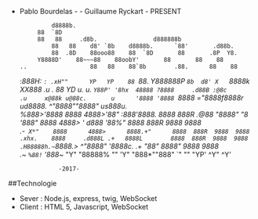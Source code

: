 
   - Pablo Bourdelas -                                 - Guillaume Ryckart -
                                    PRESENT

    	          d8888b.                        	             
   	          88  `8D                                    
   	          88   88     .d8b.                d888888b  
                  88   88    d8' `8b    d8888b.      `88'       .d88b.
                  88  .8D    88ooo88    88  `8D       88       .8P  Y8.
	          Y8888D'    88~~~88    88oobY'       88       88    88 
         ..                  88   88    88`8b        .88.      88    88
      :**888H: `: .xH""      YP   YP    88 `88.    Y888888P    `8b  d8'
     X   `8888k XX888       .u    .     88   YD        u.    u. `Y88P'
    '8hx  48888 ?8888     .d88B :@8c       .u     x@88k u@88c.       u     
    '8888 '8888 `8888    ="8888f8888r   ud8888.  ^"8888""8888"    us888u.  
     %888>'8888  8888      4888>'88"  :888'8888.   8888  888R  .@88 "8888" 
       "8 '888"  8888      4888> '    d888 '88%"   8888  888R  9888  9888  
      .-` X*"    8888      4888>      8888.+"      8888  888R  9888  9888  
        .xhx.    8888     .d888L .+   8888L        8888  888R  9888  9888  
      .H88888h.~`8888.>   ^"8888*"    '8888c. .+  "*88*" 8888" 9888  9888  
     .~  `%88!` '888*~       "Y"       "88888%      ""   'Y"   "888*""888" 
           `"     ""                     "YP'                   ^Y"   ^Y'  
									
  
   	 			    -2017-


##Technologie

* Sever : Node.js, express, twig, WebSocket
* Client : HTML 5, Javascript, WebSocket


